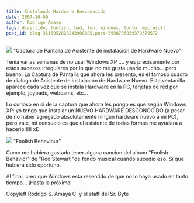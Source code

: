 ```yaml
---
title: Instalando Hardware Desconocido
date: 2007-10-09
author: Rodrigo Amaya
tags: divertido, foolish, bad, fun, windows, tonto, microsoft
post_id: blog-3515952828243908885.post-5998706059379379572
---
```


[![](http://bp1.blogger.com/_ayvorITawE4/Rwt6u1mN2XI/AAAAAAAAAgI/ZCPz24_fMcM/s400/Captura.png)](http://bp1.blogger.com/_ayvorITawE4/Rwt6u1mN2XI/AAAAAAAAAgI/ZCPz24_fMcM/s1600-h/Captura.png)
"Captura de Pantalla de Asistente de instalación
de Hardware Nuevo"

Tenia varias semanas de no usar Windows XP .... y es precisamente por estos sucesos irregulares por lo que no me gusta usarlo mucho... pero bueno. La Captura de Pantalla que ahora les presento, es el famoso cuadro de dialogo de Asistente de instalación de Hardware Nuevo. Esta ventanilla aparece cada vez que se instala Hardware en la PC, tarjetas de red por ejemplo, joypads, webcams, etc...

Lo curioso en si de la captura que ahora les pongo es que según Windows XP: yo tengo que instalar un NUEVO HARDWARE DESCONOCIDO (a pesar de no haber agregado absolutamente ningun hardware nuevo a mi PC), pero vale, mi consuelo es que el asistente de todas formas me ayudara a hacerlo!!!!! xD

[![](http://bp3.blogger.com/_ayvorITawE4/Rwt-iVmN2YI/AAAAAAAAAgQ/dn_9dtfjT6s/s400/foolish.jpg)](http://bp3.blogger.com/_ayvorITawE4/Rwt-iVmN2YI/AAAAAAAAAgQ/dn_9dtfjT6s/s1600-h/foolish.jpg)
"Foolish
Behaviour"

Como me hubiera gustado tener alguna cancion del album "Foolish Behavior" de "Rod Stewart "de fondo musical cuando sucedio eso. Si que hubiera sido oportuno.

Al final, creo que Windows esta resentido de que no lo haya usado en tanto tiempo... ¡Hasta la próxima!

Copyleft Rodrigo S. Amaya C. y el staff del Sr. Byte